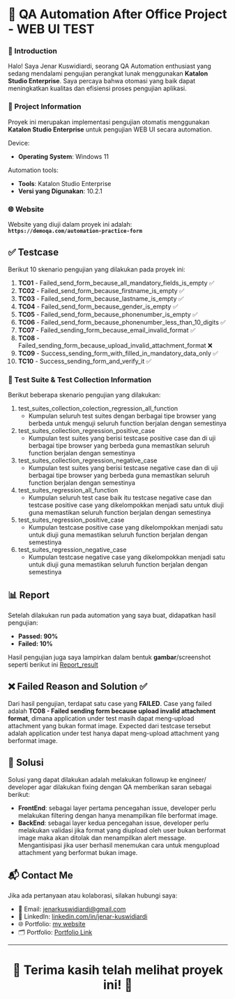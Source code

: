 # 📘 QA Automation After Office Project - WEB UI TEST

### 👤 Introduction
Halo! Saya Jenar Kuswidiardi, seorang QA Automation enthusiast yang sedang mendalami pengujian perangkat lunak menggunakan **Katalon Studio Enterprise**. Saya percaya bahwa otomasi yang baik dapat meningkatkan kualitas dan efisiensi proses pengujian aplikasi.

### 🚀 Project Information
Proyek ini merupakan implementasi pengujian otomatis menggunakan **Katalon Studio Enterprise** untuk pengujian WEB UI secara automation.

Device:
- **Operating System**: Windows 11

Automation tools:

- **Tools**: Katalon Studio Enterprise
- **Versi yang Digunakan**: 10.2.1

### 🌐 Website
Website yang diuji dalam proyek ini adalah:  
**`https://demoqa.com/automation-practice-form`**

## ✅ Testcase
Berikut 10 skenario pengujian yang dilakukan pada proyek ini:

1. **TC01** - Failed_send_form_because_all_mandatory_fields_is_empty ✅
2. **TC02** - Failed_send_form_because_firstname_is_empty ✅
3. **TC03** - Failed_send_form_because_lastname_is_empty ✅
4. **TC04** - Failed_send_form_because_gender_is_empty ✅
5. **TC05** - Failed_send_form_because_phonenumber_is_empty ✅
6. **TC06** - Failed_send_form_because_phonenumber_less_than_10_digits ✅
7. **TC07** - Failed_sending_form_because_email_invalid_format ✅
8. **TC08** - Failed_sending_form_because_upload_invalid_attachment_format ❌
9. **TC09** - Success_sending_form_with_filled_in_mandatory_data_only ✅
10. **TC10** - Success_sending_form_and_verify_it ✅

### 🔬 Test Suite & Test Collection Information
Berikut beberapa skenario pengujian yang dilakukan:

1. test_suites_collection_colection_regression_all_function
   - Kumpulan seluruh test suites dengan berbagai tipe browser yang berbeda untuk menguji seluruh function berjalan dengan semestinya
2. test_suites_collection_regression_positive_case
   - Kumpulan test suites yang berisi testcase positive case dan di uji berbagai tipe browser yang berbeda guna memastikan seluruh function berjalan dengan semestinya
3. test_suites_collection_regression_negative_case
   - Kumpulan test suites yang berisi testcase negative case dan di uji berbagai tipe browser yang berbeda guna memastikan seluruh function berjalan dengan semestinya
4. test_suites_regression_all_function
   - Kumpulan seluruh test case baik itu testcase negative case dan testcase positive case yang dikelompokkan menjadi satu untuk diuji guna memastikan seluruh function berjalan dengan semestinya
5. test_suites_regression_positive_case
   - Kumpulan testcase positive case yang dikelompokkan menjadi satu untuk diuji guna memastikan seluruh function berjalan dengan semestinya
6. test_suites_regression_negative_case
   - Kumpulan testcase negative case yang dikelompokkan menjadi satu untuk diuji guna memastikan seluruh function berjalan dengan semestinya

## 📊 Report
Setelah dilakukan run pada automation yang saya buat, didapatkan hasil pengujian:

- **Passed: 90%**
- **Failed: 10%**

Hasil pengujian juga saya lampirkan dalam bentuk **gambar**/screenshot seperti berikut ini [Report_result](https://prnt.sc/APwk_934uNks) 

## ❌ Failed Reason and Solution ✅

Dari hasil pengujian, terdapat satu case yang **FAILED**. Case yang failed adalah **TC08 - Failed sending form because upload invalid attachment format**, dimana application under test masih dapat meng-upload attachment yang bukan format image. Expected dari testcase tersebut adalah application under test hanya dapat meng-upload attachment yang berformat image.

## 📌 Solusi

Solusi yang dapat dilakukan adalah melakukan followup ke engineer/ developer agar dilakukan fixing dengan QA memberikan saran sebagai berikut:

- **FrontEnd**: sebagai layer pertama pencegahan issue, developer perlu melakukan filtering dengan hanya menampilkan file berformat image.
- **BackEnd**: sebagai layer kedua pencegahan issue, developer perlu melakukan validasi jika format yang diupload oleh user bukan berformat image maka akan ditolak dan menampilkan alert message. Mengantisipasi jika user berhasil menemukan cara untuk mengupload attachment yang berformat bukan image.


## 📬 Contact Me
Jika ada pertanyaan atau kolaborasi, silakan hubungi saya:

- 📧 Email: [jenarkuswidiardi@gmail.com](mailto:jenarkuswidiardi@gmail.com)
- 💼 LinkedIn: [linkedin.com/in/jenar-kuswidiardi](https://www.linkedin.com/in/jenar-kuswidiardi/)
- 🌐 Portfolio: [my website](https://jenark.wixsite.com/jenar)
- 🗂️ Portfolio: [Portfolio Link](https://linktr.ee/jenar_k)

---

<h1> <p align="center"> 🙌 Terima kasih telah melihat proyek ini! 🙌 </p></h1> 
